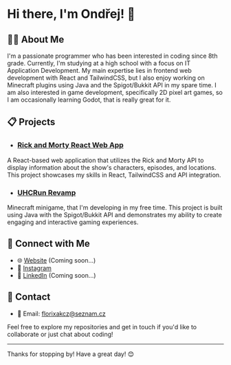 
# Hi there, I'm Ondřej! 👋

## 👨‍💻 About Me

I'm a passionate programmer who has been interested in coding since 8th grade. Currently, I'm studying at a high school with a focus on IT Application Development. 
My main expertise lies in frontend web development with React and TailwindCSS, but I also enjoy working on Minecraft plugins using Java and the Spigot/Bukkit API in my spare time. 
I am also interested in game development, specifically 2D pixel art games, so I am occasionally learning Godot, that is really great for it.

## 📋 Projects

- ### [Rick and Morty React Web App](https://github.com/florixak/RickAndMortyReactApp)
A React-based web application that utilizes the Rick and Morty API to display information about the show's characters, episodes, and locations. This project showcases my skills in React, TailwindCSS and API integration.

- ### [UHCRun Revamp](https://github.com/florixak/UHCRun-Revamp)
Minecraft minigame, that I'm developing in my free time. This project is built using Java with the Spigot/Bukkit API and demonstrates my ability to create engaging and interactive gaming experiences.

## 💬 Connect with Me

- 🌐 [Website](https://your-website.com) (Coming soon...)
- 📸 [Instagram](https://instagram.com/florixak)
- 💼 [LinkedIn](https://linkedin.com/in/your-profile) (Coming soon...)

## 📱 Contact

- 📧 Email: florixakcz@seznam.cz

Feel free to explore my repositories and get in touch if you'd like to collaborate or just chat about coding!

---

Thanks for stopping by! Have a great day! 😊

